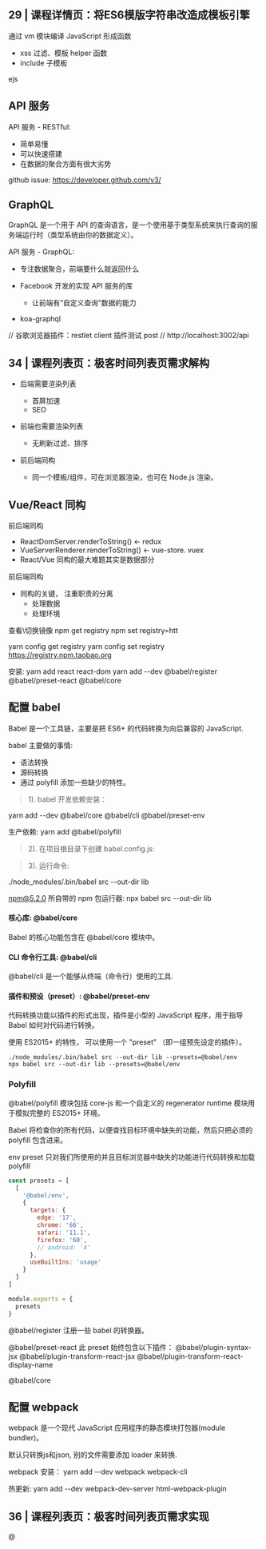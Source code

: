 ## 29 | 课程详情页：将ES6模版字符串改造成模板引擎

通过 vm 模块编译 JavaScript 形成函数
- xss 过滤、模板 helper 函数
- include 子模板


ejs

## API 服务
API 服务 - RESTful:
- 简单易懂
- 可以快速搭建
- 在数据的聚合方面有很大劣势

github issue: https://developer.github.com/v3/

  
## GraphQL
GraphQL 是一个用于 API 的查询语言，是一个使用基于类型系统来执行查询的服务端运行时（类型系统由你的数据定义）。


API 服务 - GraphQL:
- 专注数据聚合，前端要什么就返回什么
- Facebook 开发的实现 API 服务的库
  - 让前端有“自定义查询”数据的能力
  
- koa-graphql
  
// 谷歌浏览器插件：restlet client 插件测试 post
// http://localhost:3002/api

## 34 | 课程列表页：极客时间列表页需求解构
- 后端需要渲染列表
  - 首屏加速
  - SEO
  
- 前端也需要渲染列表
  - 无刷新过滤、排序
  
- 前后端同构  
  - 同一个模板/组件，可在浏览器渲染，也可在 Node.js 渲染。

## Vue/React 同构

前后端同构
- ReactDomServer.renderToString() <- redux
- VueServerRenderer.renderToString() <- vue-store. vuex
- React/Vue 同构的最大难题其实是数据部分

前后端同构
- 同构的关键， 注重职责的分离
  - 处理数据
  - 处理环境

查看\切换镜像
npm get registry
npm set registry=htt

yarn config get registry
yarn config set registry https://registry.npm.taobao.org



安装:
yarn add react react-dom
yarn add --dev @babel/register @babel/preset-react @babel/core

## 配置 babel

Babel 是一个工具链，主要是把 ES6+ 的代码转换为向后兼容的 JavaScript. 

babel 主要做的事情:
- 语法转换
- 源码转换
- 通过 polyfill 添加一些缺少的特性。

> 1). babel 开发依赖安装：

yarn add --dev @babel/core @babel/cli @babel/preset-env

生产依赖:
yarn add @babel/polyfill

> 2). 在项目根目录下创建 babel.config.js:

> 3). 运行命令:

./node_modules/.bin/babel src --out-dir lib

npm@5.2.0 所自带的 npm 包运行器:
npx babel src --out-dir lib

#### 核心库: @babel/core
Babel 的核心功能包含在 @babel/core 模块中。

#### CLI 命令行工具: @babel/cli
@babel/cli 是一个能够从终端（命令行）使用的工具.

####  插件和预设（preset）: @babel/preset-env

代码转换功能以插件的形式出现，插件是小型的 JavaScript 程序，用于指导 Babel 如何对代码进行转换。

使用 ES2015+ 的特性， 可以使用一个 "preset" （即一组预先设定的插件）。

```shell
./node_modules/.bin/babel src --out-dir lib --presets=@babel/env
npx babel src --out-dir lib --presets=@babel/env
```

### Polyfill
@babel/polyfill 模块包括 core-js 和一个自定义的 regenerator runtime 模块用于模拟完整的 ES2015+ 环境。

Babel 将检查你的所有代码，以便查找目标环境中缺失的功能，然后只把必须的 polyfill 包含进来。

env preset 只对我们所使用的并且目标浏览器中缺失的功能进行代码转换和加载 polyfill

```js
const presets = [
  [
    '@babel/env',
    {
      targets: {
        edge: '17',
        chrome: '66',
        safari: '11.1',
        firefox: '60',
        // android: '4'
      },
      useBuiltIns: 'usage'
    }
  ]
]

module.exports = {
  presets
}
```


@babel/register 注册一些 babel 的转换器。

@babel/preset-react
此 preset 始终包含以下插件：
@babel/plugin-syntax-jsx
@babel/plugin-transform-react-jsx
@babel/plugin-transform-react-display-name

@babel/core

## 配置 webpack

webpack 是一个现代 JavaScript 应用程序的静态模块打包器(module bundler)。

默认只转换js和json, 别的文件需要添加 loader 来转换. 

webpack 安装：
yarn add --dev webpack webpack-cli

热更新:
yarn add --dev webpack-dev-server html-webpack-plugin

## 36 | 课程列表页：极客时间列表页需求实现
@